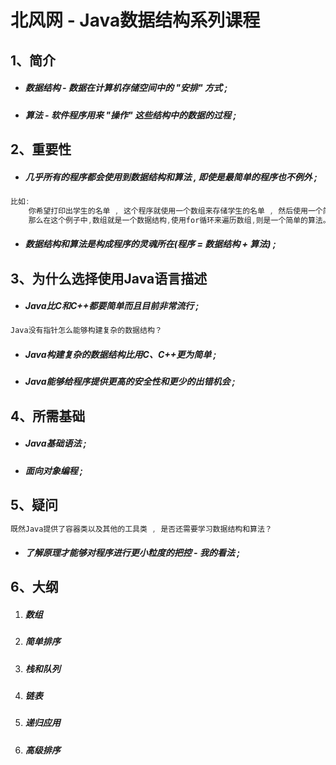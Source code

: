# 北风网 - Java数据结构系列课程

## 1、简介

* ##### 数据结构 - 数据在计算机存储空间中的 "安排" 方式 ;
* ##### 算法 - 软件程序用来 "操作" 这些结构中的数据的过程 ;

## 2、重要性

* ##### 几乎所有的程序都会使用到数据结构和算法 , 即使是最简单的程序也不例外 ;

```java
比如:
    你希望打印出学生的名单 , 这个程序就使用一个数组来存储学生的名单 , 然后使用一个简单的for循环来遍历数组 , 最后打印出学生的信息 ;
    那么在这个例子中,数组就是一个数据结构,使用for循环来遍历数组,则是一个简单的算法。
```

* ##### 数据结构和算法是构成程序的灵魂所在\(程序 = 数据结构 + 算法\) ;

## 3、为什么选择使用Java语言描述

* ##### Java比C和C++都要简单而且目前非常流行 ;

```java
Java没有指针怎么能够构建复杂的数据结构？
```

* ##### Java构建复杂的数据结构比用C、C++更为简单 ;
* ##### Java能够给程序提供更高的安全性和更少的出错机会 ;

## 4、所需基础

* ##### Java基础语法 ;
* ##### 面向对象编程 ;

## 5、疑问

```java
既然Java提供了容器类以及其他的工具类 , 是否还需要学习数据结构和算法？
```

* ##### 了解原理才能够对程序进行更小粒度的把控 - 我的看法 ;

## 6、大纲

1. ##### 数组
2. ##### 简单排序
3. ##### 栈和队列
4. ##### 链表
5. ##### 递归应用
6. ##### 高级排序



